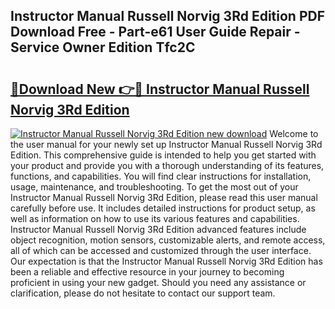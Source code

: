 ## Instructor Manual Russell Norvig 3Rd Edition PDF Download Free - Part-e61 User Guide Repair - Service Owner Edition Tfc2C

# <h2><a href="http://bc70676.oget.top/?id=Instructor+Manual+Russell+Norvig+3Rd+Edition">🔗Download New 👉🔴 Instructor Manual Russell Norvig 3Rd Edition</a></h2>

[![Instructor Manual Russell Norvig 3Rd Edition new download](https://i.imgur.com/5g1atiW.png)](http://bc70676.oget.top/?id=Instructor+Manual+Russell+Norvig+3Rd+Edition)
Welcome to the user manual for your newly set up Instructor Manual Russell Norvig 3Rd Edition. This comprehensive guide is intended to help you get started with your product and provide you with a thorough understanding of its features, functions, and capabilities. You will find clear instructions for installation, usage, maintenance, and troubleshooting. To get the most out of your Instructor Manual Russell Norvig 3Rd Edition, please read this user manual carefully before use. It includes detailed instructions for product setup, as well as information on how to use its various features and capabilities. Instructor Manual Russell Norvig 3Rd Edition advanced features include object recognition, motion sensors, customizable alerts, and remote access, all of which can be accessed and customized through the user interface. Our expectation is that the Instructor Manual Russell Norvig 3Rd Edition has been a reliable and effective resource in your journey to becoming proficient in using your new gadget. Should you need any assistance or clarification, please do not hesitate to contact our support team.
